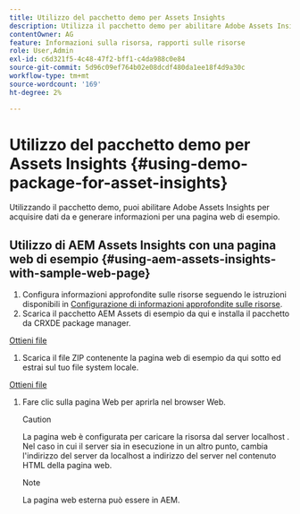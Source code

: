 ```yaml
---
title: Utilizzo del pacchetto demo per Assets Insights
description: Utilizza il pacchetto demo per abilitare Adobe Assets Insights per acquisire dati da e generare informazioni per una pagina web.
contentOwner: AG
feature: Informazioni sulla risorsa, rapporti sulle risorse
role: User,Admin
exl-id: c6d321f5-4c48-47f2-bff1-c4da988c0e84
source-git-commit: 5d96c09ef764b02e08dcdf480da1ee18f4d9a30c
workflow-type: tm+mt
source-wordcount: '169'
ht-degree: 2%

---
```


# Utilizzo del pacchetto demo per Assets Insights {#using-demo-package-for-asset-insights}

Utilizzando il pacchetto demo, puoi abilitare Adobe Assets Insights per acquisire dati da e generare informazioni per una pagina web di esempio.

## Utilizzo di AEM Assets Insights con una pagina web di esempio  {#using-aem-assets-insights-with-sample-web-page}

1. Configura informazioni approfondite sulle risorse seguendo le istruzioni disponibili in [Configurazione di informazioni approfondite sulle risorse](touch-ui-configuring-asset-insights.md).
1. Scarica il pacchetto AEM Assets di esempio da qui e installa il pacchetto da CRXDE package manager.

[Ottieni file](assets/insightsdemo.zip)

1. Scarica il file ZIP contenente la pagina web di esempio da qui sotto ed estrai sul tuo file system locale.

[Ottieni file](assets/demosite.zip)

1. Fare clic sulla pagina Web per aprirla nel browser Web.

   >[!CAUTION]
   >
   >La pagina web è configurata per caricare la risorsa dal server localhost . Nel caso in cui il server sia in esecuzione in un altro punto, cambia l&#39;indirizzo del server da localhost a indirizzo del server nel contenuto HTML della pagina web.

   >[!NOTE]
   >
   >La pagina web esterna può essere in AEM.
